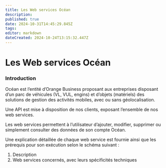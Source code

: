 ```yaml
---
title: Les Web services Océan
description: 
published: true
date: 2024-10-31T14:45:29.845Z
tags: 
editor: markdown
dateCreated: 2024-10-24T13:15:32.447Z
---
```


# Les Web services Océan

### Introduction

Océan est l’entité d’Orange Business proposant aux entreprises disposant d’un parc de véhicules (VL, VUL, engins) et d’objets (matériels) des solutions de gestion des activités mobiles, avec ou sans géolocalisation.

Une API est mise à disposition de nos clients, exposant l’ensemble de nos web services.

Les web services permettent à l’utilisateur d’ajouter, modifier, supprimer ou simplement consulter des données de son compte Océan.

Une explication détaillée de chaque web service est fournie ainsi que les prérequis pour son exécution selon le schéma suivant :

1.  Description
2.  Web services concernés, avec leurs spécificités techniques
